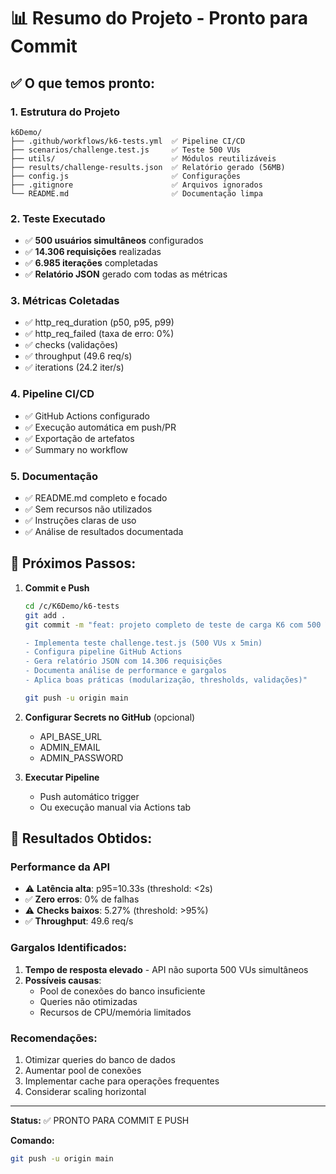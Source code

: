 # 📊 Resumo do Projeto - Pronto para Commit

## ✅ O que temos pronto:

### 1. Estrutura do Projeto
```
k6Demo/
├── .github/workflows/k6-tests.yml  ✅ Pipeline CI/CD
├── scenarios/challenge.test.js     ✅ Teste 500 VUs
├── utils/                          ✅ Módulos reutilizáveis
├── results/challenge-results.json  ✅ Relatório gerado (56MB)
├── config.js                       ✅ Configurações
├── .gitignore                      ✅ Arquivos ignorados
└── README.md                       ✅ Documentação limpa
```

### 2. Teste Executado
- ✅ **500 usuários simultâneos** configurados
- ✅ **14.306 requisições** realizadas
- ✅ **6.985 iterações** completadas
- ✅ **Relatório JSON** gerado com todas as métricas

### 3. Métricas Coletadas
- ✅ http_req_duration (p50, p95, p99)
- ✅ http_req_failed (taxa de erro: 0%)
- ✅ checks (validações)
- ✅ throughput (49.6 req/s)
- ✅ iterations (24.2 iter/s)

### 4. Pipeline CI/CD
- ✅ GitHub Actions configurado
- ✅ Execução automática em push/PR
- ✅ Exportação de artefatos
- ✅ Summary no workflow

### 5. Documentação
- ✅ README.md completo e focado
- ✅ Sem recursos não utilizados
- ✅ Instruções claras de uso
- ✅ Análise de resultados documentada

## 📝 Próximos Passos:

1. **Commit e Push**
   ```bash
   cd /c/K6Demo/k6-tests
   git add .
   git commit -m "feat: projeto completo de teste de carga K6 com 500 VUs

   - Implementa teste challenge.test.js (500 VUs x 5min)
   - Configura pipeline GitHub Actions
   - Gera relatório JSON com 14.306 requisições
   - Documenta análise de performance e gargalos
   - Aplica boas práticas (modularização, thresholds, validações)"
   
   git push -u origin main
   ```

2. **Configurar Secrets no GitHub** (opcional)
   - API_BASE_URL
   - ADMIN_EMAIL
   - ADMIN_PASSWORD

3. **Executar Pipeline**
   - Push automático trigger
   - Ou execução manual via Actions tab

## 🎯 Resultados Obtidos:

### Performance da API
- ⚠️ **Latência alta**: p95=10.33s (threshold: <2s)
- ✅ **Zero erros**: 0% de falhas
- ⚠️ **Checks baixos**: 5.27% (threshold: >95%)
- ✅ **Throughput**: 49.6 req/s

### Gargalos Identificados:
1. **Tempo de resposta elevado** - API não suporta 500 VUs simultâneos
2. **Possíveis causas**:
   - Pool de conexões do banco insuficiente
   - Queries não otimizadas
   - Recursos de CPU/memória limitados

### Recomendações:
1. Otimizar queries do banco de dados
2. Aumentar pool de conexões
3. Implementar cache para operações frequentes
4. Considerar scaling horizontal

---

**Status:** ✅ PRONTO PARA COMMIT E PUSH

**Comando:**
```bash
git push -u origin main
```
